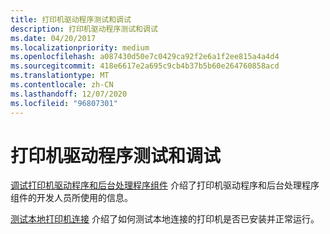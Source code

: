 ```yaml
---
title: 打印机驱动程序测试和调试
description: 打印机驱动程序测试和调试
ms.date: 04/20/2017
ms.localizationpriority: medium
ms.openlocfilehash: a087430d50e7c0429ca92f2e6a1f2ee815a4a4d4
ms.sourcegitcommit: 418e6617e2a695c9cb4b37b5b60e264760858acd
ms.translationtype: MT
ms.contentlocale: zh-CN
ms.lasthandoff: 12/07/2020
ms.locfileid: "96807301"
---
```

# <a name="printer-driver-testing-and-debugging"></a>打印机驱动程序测试和调试





[调试打印机驱动程序和后台处理程序组件](debugging-printer-drivers-and-spooler-components.md) 介绍了打印机驱动程序和后台处理程序组件的开发人员所使用的信息。

[测试本地打印机连接](testing-local-printer-connectivity.md) 介绍了如何测试本地连接的打印机是否已安装并正常运行。

 

 




